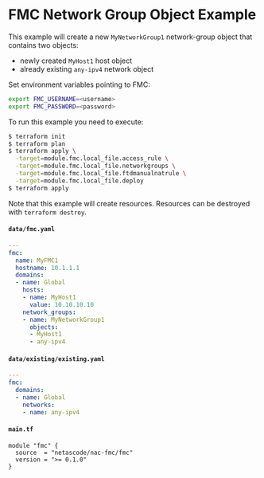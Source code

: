 <!-- BEGIN_TF_DOCS -->
# FMC Network Group Object Example

This example will create a new `MyNetworkGroup1` network-group object that contains two objects:
- newly created `MyHost1` host object
- already existing `any-ipv4` network object 

Set environment variables pointing to FMC:

```bash
export FMC_USERNAME=<username>
export FMC_PASSWORD=<password>
```

To run this example you need to execute:

```bash
$ terraform init
$ terraform plan
$ terraform apply \
  -target=module.fmc.local_file.access_rule \
  -target=module.fmc.local_file.networkgroups \
  -target=module.fmc.local_file.ftdmanualnatrule \
  -target=module.fmc.local_file.deploy
$ terraform apply
```

Note that this example will create resources. Resources can be destroyed with `terraform destroy`.

#### `data/fmc.yaml`

```yaml
---
fmc:
  name: MyFMC1
  hostname: 10.1.1.1
  domains:
  - name: Global
    hosts:
    - name: MyHost1
      value: 10.10.10.10
    network_groups:
    - name: MyNetworkGroup1
      objects:
      - MyHost1
      - any-ipv4
```

#### `data/existing/existing.yaml`

```yaml
---
fmc:
  domains:
  - name: Global
    networks:
    - name: any-ipv4
```

#### `main.tf`

```hcl
module "fmc" {
  source  = "netascode/nac-fmc/fmc"
  version = ">= 0.1.0"
}
```
<!-- END_TF_DOCS -->